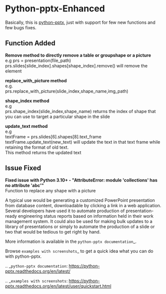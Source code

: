 # Python-pptx-Enhanced

Basically, this is [python-pptx](https://github.com/AndreasSteiner/python-pptx), just with support for few new functions and few bugs fixes.

## Function Added

**Remove method to directly remove a table or groupshape or a picture**  
e.g prs = presentation(file_path)  
prs.slides[slide_index].shapes[shape_index].remove() will remove the element 

**replace_with_picture method**  
e.g.  
prs.replace_with_picture(slide_index,shape_name,img_path)

**shape_index method**  
e.g  
prs.shape_index(slide_index,shape_name) returns the index of shape that you can use to target a particular shape in the slide

**update_text method**  
e.g  
textFrame = prs.slides[6].shapes[8].text_frame  
textFrame.update_text(new_text) will update the text in that text frame while retaining the format of old text.  
This method returns the updated text

## Issue Fixed

**Fixed issue with Python 3.10+ - "AttributeError: module 'collections' has no attribute 'abc'"**  
Function to replace any shape with a picture


A typical use would be generating a customized PowerPoint presentation from
database content, downloadable by clicking a link in a web application.
Several developers have used it to automate production of presentation-ready
engineering status reports based on information held in their work management
system. It could also be used for making bulk updates to a library of
presentations or simply to automate the production of a slide or two that
would be tedious to get right by hand.

More information is available in the `python-pptx documentation`_.

Browse `examples with screenshots`_ to get a quick idea what you can do with
python-pptx.

.. _`python-pptx documentation`:
   https://python-pptx.readthedocs.org/en/latest/

.. _`examples with screenshots`:
   https://python-pptx.readthedocs.org/en/latest/user/quickstart.html
